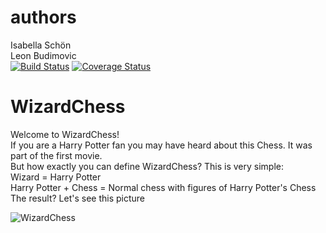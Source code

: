 # authors
Isabella Schön \
Leon Budimovic \
[![Build Status](https://travis-ci.com/IsabellaSchoen/WizardChess.svg?branch=master)](https://travis-ci.com/IsabellaSchoen/WizardChess)
[![Coverage Status](https://coveralls.io/repos/github/IsabellaSchoen/WizardChess/badge.svg?branch=master)](https://coveralls.io/github/IsabellaSchoen/WizardChess?branch=master)

# WizardChess
Welcome to WizardChess!<br />
If you are a Harry Potter fan you may have heard about this Chess. It was part of the first movie. <br />
But how exactly you can define WizardChess? This is very simple: <br />
Wizard = Harry Potter <br />
Harry Potter + Chess = Normal chess with figures of Harry Potter's Chess <br />
The result? Let's see this picture

![WizardChess](http://pm1.narvii.com/5911/905a076f5f18e128a97b760c72af1b438723da41_hq.jpg)



